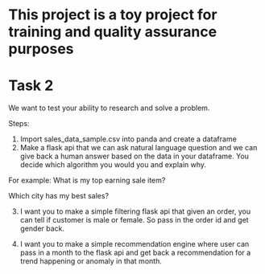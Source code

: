 # This project is a toy project for training and quality assurance purposes

# Task 2

We want to test your ability to research and solve a problem.

Steps:

1. Import sales_data_sample.csv into panda and create a dataframe
2. Make a flask api that we can ask natural language question and we can give back a human answer based on the data in your dataframe. You decide which algorithm you would you and explain why.

For example:
What is my top earning sale item?

Which city has my best sales?

3. I want you to make a simple filtering flask api that given an order, you can tell if customer is male or female. So pass in the order id and get gender back.

4. I want you to make a simple recommendation engine where user can pass in a month to the flask api and get back a recommendation for a trend happening or anomaly in that month.
